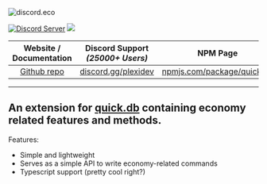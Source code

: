 ![discord.eco](https://i.imgur.com/Q9mK7Df.png)

<div>
  <p>
    <a href="https://discord.gg/plexidev"><img src="https://discordapp.com/api/guilds/343572980351107077/embed.png" alt="Discord Server" /></a>
    <a href="https://github.com/whomity/discord.eco/stargazers/"><img src="https://img.shields.io/github/stars/whomity/discord.ecosvg?style=social&label=Star"></a>
  </p>
    
| Website / Documentation | Discord Support *(25000+ Users)* | NPM Page |
| :---: | :---: | :---: |
| [Github repo](https://github.com/whomity/quick.eco) | [discord.gg/plexidev](https://discord.gg/plexidev) | [npmjs.com/package/quick.db](https://www.npmjs.com/package/quick.db)
</div>

---
An extension for [quick.db](https://github.com/plexidev/quick.db) containing economy related features and methods.
---

Features: 
- Simple and lightweight
- Serves as a simple API to write economy-related commands
- Typescript support (pretty cool right?) 
